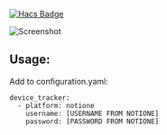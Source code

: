 [![Hacs Badge][hacs-badge]][hacs-badge-url]

![Screenshot](https://github.com/n4ys/ha-notione/blob/master/images/notione.png?raw=true)

## Usage:
Add to configuration.yaml:

```
device_tracker:
  - platform: notione
    username: [USERNAME FROM NOTIONE]
    password: [PASSWORD FROM NOTIONE]
```

[hacs-badge]: https://img.shields.io/badge/HACS-Custom-orange.svg?style=for-the-badge
[hacs-badge-url]: https://github.com/custom-components/hacs
